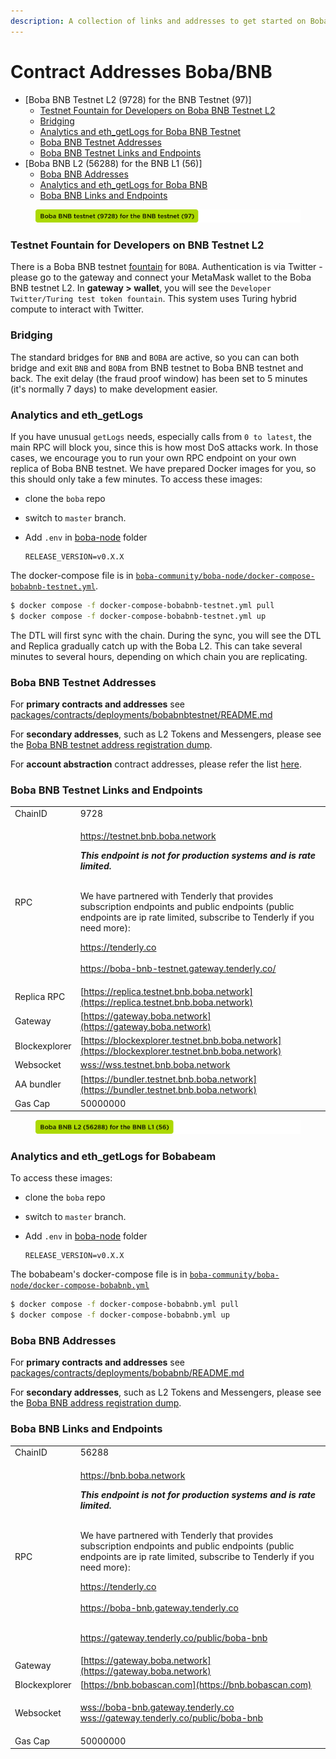 ```yaml
---
description: A collection of links and addresses to get started on Boba-BNB
---
```


# Contract Addresses Boba/BNB

* \[Boba BNB Testnet L2 (9728) for the BNB Testnet (97)]
  * [Testnet Fountain for Developers on Boba BNB Testnet L2](network-bnb.md#testnet-fountain-for-developers-on-boba-bnb-testnet-l2)
  * [Bridging](network-bnb.md#bridging)
  * [Analytics and eth\_getLogs for Boba BNB Testnet](network-bnb.md#analytics-and-eth-getlogs-for-boba-bnb-testnet)
  * [Boba BNB Testnet Addresses](network-bnb.md#boba-bnb-testnet-addresses)
  * [Boba BNB Testnet Links and Endpoints](network-bnb.md#boba-bnb-testnet-links-and-endpoints)
* \[Boba BNB L2 (56288) for the BNB L1 (56)]
  * [Boba BNB Addresses](network-bnb.md#boba-bnb-addresses)
  * [Analytics and eth\_getLogs for Boba BNB](network-bnb.md#analytics-and-eth-getlogs-for-boba-bnb)
  * [Boba BNB Links and Endpoints](network-bnb.md#boba-bnb-links-and-endpoints)

<figure><img src="../../../assets/boba bnb testnet.png" alt=""><figcaption></figcaption></figure>

### Testnet Fountain for Developers on BNB Testnet L2

There is a Boba BNB testnet [fountain](https://gateway.boba.network/?network=Testnet\&chain=BNB) for `BOBA`. Authentication is via Twitter - please go to the gateway and connect your MetaMask wallet to the Boba BNB testnet L2. In **gateway > wallet**, you will see the `Developer Twitter/Turing test token fountain`. This system uses Turing hybrid compute to interact with Twitter.

### Bridging

The standard bridges for `BNB` and `BOBA` are active, so you can can both bridge and exit `BNB` and `BOBA` from BNB testnet to Boba BNB testnet and back. The exit delay (the fraud proof window) has been set to 5 minutes (it's normally 7 days) to make development easier.

### Analytics and eth\_getLogs

If you have unusual `getLogs` needs, especially calls from `0 to latest`, the main RPC will block you, since this is how most DoS attacks work. In those cases, we encourage you to run your own RPC endpoint on your own replica of Boba BNB testnet. We have prepared Docker images for you, so this should only take a few minutes. To access these images:

* clone the `boba` repo
* switch to `master` branch.
*   Add `.env` in [boba-node](https://github.com/bobanetwork/boba/tree/master/boba\_community/boba-node) folder

    ```
    RELEASE_VERSION=v0.X.X
    ```

The docker-compose file is in [`boba-community/boba-node/docker-compose-bobabnb-testnet.yml`](https://github.com/bobanetwork/boba/tree/master/boba\_community/boba-node).

```bash
$ docker compose -f docker-compose-bobabnb-testnet.yml pull
$ docker compose -f docker-compose-bobabnb-testnet.yml up
```

The DTL will first sync with the chain. During the sync, you will see the DTL and Replica gradually catch up with the Boba L2. This can take several minutes to several hours, depending on which chain you are replicating.

### Boba BNB Testnet Addresses

For **primary contracts and addresses** see [packages/contracts/deployments/bobabnbtestnet/README.md](https://github.com/bobanetwork/boba/tree/master/packages/contracts/deployments/bobabnbtestnet/)

For **secondary addresses**, such as L2 Tokens and Messengers, please see the [Boba BNB testnet address registration dump](https://github.com/bobanetwork/boba/tree/master/packages/boba/register/addresses/addressBobaBnbTestnet\_0xAee1fb3f4353a9060aEC3943fE932b6Efe35CdAa.json).

For **account abstraction** contract addresses, please refer the list [here](https://github.com/bobanetwork/boba/blob/develop/packages/boba/account-abstraction/deployments/boba\_bnb\_testnet/addresses.json).

### Boba BNB Testnet Links and Endpoints

|               |                                                                                                                                                                                                                                                                                                                                                                                                                                                                                                                                                                       |
| ------------- | --------------------------------------------------------------------------------------------------------------------------------------------------------------------------------------------------------------------------------------------------------------------------------------------------------------------------------------------------------------------------------------------------------------------------------------------------------------------------------------------------------------------------------------------------------------------- |
| ChainID       | 9728                                                                                                                                                                                                                                                                                                                                                                                                                                                                                                                                                                  |
| RPC           | <p><a href="https://testnet.bnb.boba.network">https://testnet.bnb.boba.network</a> <br></p><p><em><strong>This  endpoint is not for production systems and is rate limited.</strong></em></p><p><br>We have partnered with Tenderly that provides subscription endpoints and public endpoints (public endpoints are ip rate limited, subscribe to Tenderly if you need more):</p><p></p><p><a href="https://tenderly.co">https://tenderly.co</a><br><br><a href="https://boba-bnb-testnet.gateway.tenderly.co/">https://boba-bnb-testnet.gateway.tenderly.co/</a></p> |
| Replica RPC   | [https://replica.testnet.bnb.boba.network](https://replica.testnet.bnb.boba.network)                                                                                                                                                                                                                                                                                                                                                                                                                                                                                  |
| Gateway       | [https://gateway.boba.network](https://gateway.boba.network)                                                                                                                                                                                                                                                                                                                                                                                                                                                                                                          |
| Blockexplorer | [https://blockexplorer.testnet.bnb.boba.network](https://blockexplorer.testnet.bnb.boba.network)                                                                                                                                                                                                                                                                                                                                                                                                                                                                      |
| Websocket     | [wss://wss.testnet.bnb.boba.network](wss://wss.testnet.bnb.boba.network)                                                                                                                                                                                                                                                                                                                                                                                                                                                                                              |
| AA bundler    | [https://bundler.testnet.bnb.boba.network](https://bundler.testnet.bnb.boba.network)                                                                                                                                                                                                                                                                                                                                                                                                                                                                                  |
| Gas Cap       | 50000000                                                                                                                                                                                                                                                                                                                                                                                                                                                                                                                                                              |

<figure><img src="../../../assets/boba bnb l2.png" alt=""><figcaption></figcaption></figure>

### Analytics and eth\_getLogs for Bobabeam

To access these images:

* clone the `boba` repo
* switch to `master` branch.
*   Add `.env` in [boba-node](https://github.com/bobanetwork/boba/tree/master/boba\_community/boba-node) folder

    ```
    RELEASE_VERSION=v0.X.X
    ```

The bobabeam's docker-compose file is in [`boba-community/boba-node/docker-compose-bobabnb.yml`](https://github.com/bobanetwork/boba/tree/master/boba\_community/boba-node)

```bash
$ docker compose -f docker-compose-bobabnb.yml pull
$ docker compose -f docker-compose-bobabnb.yml up
```

### Boba BNB Addresses

For **primary contracts and addresses** see [packages/contracts/deployments/bobabnb/README.md](https://github.com/bobanetwork/boba/tree/master/packages/contracts/deployments/bobabnb/)

For **secondary addresses**, such as L2 Tokens and Messengers, please see the [Boba BNB address registration dump](https://github.com/bobanetwork/boba/tree/master/packages/boba/register/addresses/addressBobaBnb\_0xeb989B25597259cfa51Bd396cE1d4B085EC4c753.json).

### Boba BNB Links and Endpoints

|               |                                                                                                                                                                                                                                                                                                                                                                                                                                                                                                                                                                                                                                                   |
| ------------- | ------------------------------------------------------------------------------------------------------------------------------------------------------------------------------------------------------------------------------------------------------------------------------------------------------------------------------------------------------------------------------------------------------------------------------------------------------------------------------------------------------------------------------------------------------------------------------------------------------------------------------------------------- |
| ChainID       | 56288                                                                                                                                                                                                                                                                                                                                                                                                                                                                                                                                                                                                                                             |
| RPC           | <p><a href="https://bnb.boba.network">https://bnb.boba.network</a> <br></p><p><em><strong>This  endpoint is not for production systems and is rate limited.</strong></em></p><p><br>We have partnered with Tenderly that provides subscription endpoints and public endpoints (public endpoints are ip rate limited, subscribe to Tenderly if you need more):</p><p></p><p><a href="https://tenderly.co">https://tenderly.co</a><br><br><a href="http://boba-bnb.gateway.tenderly.co">https://boba-bnb.gateway.tenderly.co</a></p><p><br><a href="http://gateway.tenderly.co/public/boba-bnb">https://gateway.tenderly.co/public/boba-bnb</a></p> |
| Gateway       | [https://gateway.boba.network](https://gateway.boba.network)                                                                                                                                                                                                                                                                                                                                                                                                                                                                                                                                                                                      |
| Blockexplorer | [https://bnb.bobascan.com](https://bnb.bobascan.com)                                                                                                                                                                                                                                                                                                                                                                                                                                                                                                                                                                                              |
| Websocket     | <p><a href="wss://boba-bnb.gateway.tenderly.co">wss://boba-bnb.gateway.tenderly.co</a><br><a href="wss://gateway.tenderly.co/public/boba-bnb">wss://gateway.tenderly.co/public/boba-bnb</a></p>                                                                                                                                                                                                                                                                                                                                                                                                                                                   |
| Gas Cap       | 50000000                                                                                                                                                                                                                                                                                                                                                                                                                                                                                                                                                                                                                                          |
